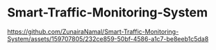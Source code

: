 # Smart-Traffic-Monitoring-System


https://github.com/ZunairaNamal/Smart-Traffic-Monitoring-System/assets/159707805/232ce859-50bf-4586-a1c7-be8eeb1c5da8



